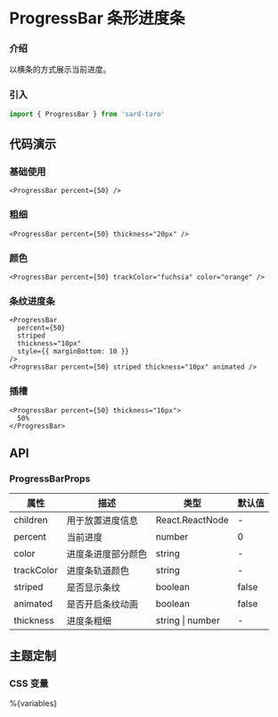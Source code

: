 # ProgressBar 条形进度条

### 介绍

以横条的方式展示当前进度。

### 引入

```js
import { ProgressBar } from 'sard-taro'
```

## 代码演示

### 基础使用

```tsx
<ProgressBar percent={50} />
```

### 粗细

```tsx
<ProgressBar percent={50} thickness="20px" />
```

### 颜色

```tsx
<ProgressBar percent={50} trackColor="fuchsia" color="orange" />
```

### 条纹进度条

```tsx
<ProgressBar
  percent={50}
  striped
  thickness="10px"
  style={{ marginBottom: 10 }}
/>
<ProgressBar percent={50} striped thickness="10px" animated />
```

### 插槽

```tsx
<ProgressBar percent={50} thickness="16px">
  50%
</ProgressBar>
```

## API

### ProgressBarProps

| 属性       | 描述               | 类型             | 默认值 |
| ---------- | ------------------ | ---------------- | ------ |
| children   | 用于放置进度信息   | React.ReactNode  | -      |
| percent    | 当前进度           | number           | 0      |
| color      | 进度条进度部分颜色 | string           | -      |
| trackColor | 进度条轨道颜色     | string           | -      |
| striped    | 是否显示条纹       | boolean          | false  |
| animated   | 是否开启条纹动画   | boolean          | false  |
| thickness  | 进度条粗细         | string \| number | -      |

## 主题定制

### CSS 变量

%{variables}
